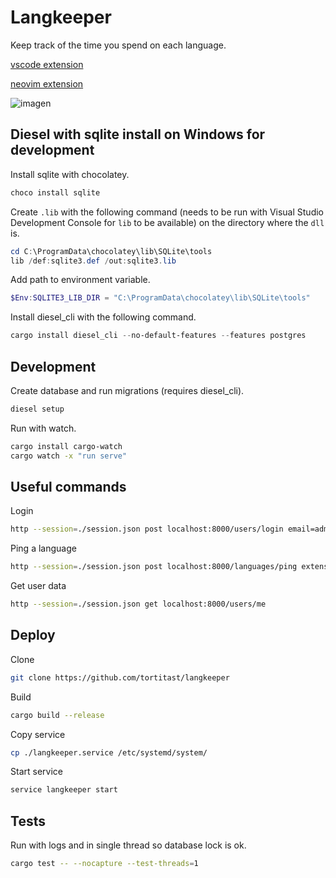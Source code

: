 # Langkeeper

Keep track of the time you spend on each language.

[vscode extension](https://github.com/TortitasT/vscode-langkeeper)

[neovim extension](https://github.com/TortitasT/langkeeper.nvim)

![imagen](https://github.com/TortitasT/langkeeper/assets/102045600/8d0b83fb-2f5f-49f3-a73d-4d043b17fab5)

## Diesel with sqlite install on Windows for development

Install sqlite with chocolatey.

```powershell
choco install sqlite
```

Create `.lib` with the following command (needs to be run with Visual Studio Development Console for `lib` to be available) on the directory where the `dll` is.

```powershell
cd C:\ProgramData\chocolatey\lib\SQLite\tools
lib /def:sqlite3.def /out:sqlite3.lib
```

Add path to environment variable.

```powershell
$Env:SQLITE3_LIB_DIR = "C:\ProgramData\chocolatey\lib\SQLite\tools"
```

Install diesel_cli with the following command.

```powershell
cargo install diesel_cli --no-default-features --features postgres
```

## Development

Create database and run migrations (requires diesel_cli).

```bash
diesel setup
```

Run with watch.

```bash
cargo install cargo-watch
cargo watch -x "run serve"
```

## Useful commands

Login

```bash
http --session=./session.json post localhost:8000/users/login email=admin@langmer.es password=secret
```

Ping a language

```bash
http --session=./session.json post localhost:8000/languages/ping extension=.c
```

Get user data

```bash
http --session=./session.json get localhost:8000/users/me
```

## Deploy

Clone

```bash
git clone https://github.com/tortitast/langkeeper
```

Build

```bash
cargo build --release
```

Copy service

```bash
cp ./langkeeper.service /etc/systemd/system/
```

Start service

```bash
service langkeeper start
```

## Tests

Run with logs and in single thread so database lock is ok.

```bash
cargo test -- --nocapture --test-threads=1
```
